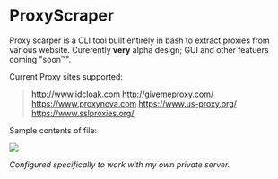 # ProxyScraper
Proxy scarper is a CLI tool built entirely in bash to extract proxies from various website. Curerently <b>very</b> alpha design; GUI and other featuers coming "soon™".

Current Proxy sites supported:
> http://www.idcloak.com
  http://givemeproxy.com/
  https://www.proxynova.com
  https://www.us-proxy.org/
  https://www.sslproxies.org/

Sample contents of file:

 ![](http://emma.wtf/strip/ps.png)
 
<i>Configured specifically to work with my own private server.</i>
